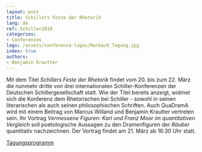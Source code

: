```yaml
---
layout: post
title: Schillers Feste der Rhetorik
lang: de
ref: Schiller2019
categories:
- Conferences
logo: /assets/conference-logos/Marbach_Tagung.jpg
index: true
authors:
- Benjamin Krautter
---
```


Mit dem Titel *Schillers Feste der Rhetorik* findet vom 20. bis zum 22. März die nunmehr dritte von drei internationalen Schiller-Konferenzen der Deutschen Schillergesellschaft statt. Wie der Titel bereits anzeigt, widmet sich die Konferenz dem Rhetorischen bei Schiller - sowohl in seinen literarischen als auch seinen philosophischen Schriften. Auch QuaDramA wird mit einem Beitrag von Marcus Willand und Benjamin Krautter vertreten sein. Ihr Vortrag *Vermessene Figuren: Karl und Franz Moor im quantitativen Vergleich* soll poetologische Aussagen zu den Dramenfiguren der *Räuber* quantitativ nachzeichnen.
Der Vortrag findet am 21. März ab 16:30 Uhr statt.

[Tagungsprogramm](https://www.dla-marbach.de/fileadmin/redaktion/Forschung/Tagungsprogramme/Schiller_2019_Programm_AKTUELL.pdf)
